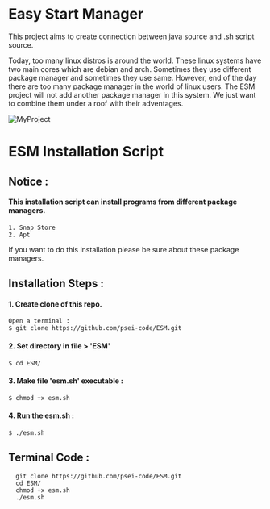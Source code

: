 # Easy Start Manager 
  This project aims to create connection between java source and .sh script source.

  Today, too many linux distros is around the world. These linux systems have two main cores which are debian and arch. 
  Sometimes they use different package manager and sometimes they use same. However, end of the day there are too many 
  package manager in the world of linux users. The ESM project will not add another package manager in this system. 
  We just want to combine them under a roof with their adventages.  

  ![MyProject](https://user-images.githubusercontent.com/89227429/130315396-ac5f1721-4ec7-4c6c-af69-427ab0ecb579.png)
 
# ESM Installation Script
  
## Notice :
#### This installation script can install programs from different package managers.
    1. Snap Store
    2. Apt

If you want to do this installation please be sure about these package managers.
    
## Installation Steps :
#### 1. Create clone of this repo.
    Open a terminal : 
    $ git clone https://github.com/psei-code/ESM.git

#### 2. Set directory in file > 'ESM'
    $ cd ESM/

#### 3. Make file 'esm.sh' executable : 
    $ chmod +x esm.sh

#### 4. Run the esm.sh :
    $ ./esm.sh
        
## Terminal Code :
      git clone https://github.com/psei-code/ESM.git
      cd ESM/
      chmod +x esm.sh
      ./esm.sh
  
